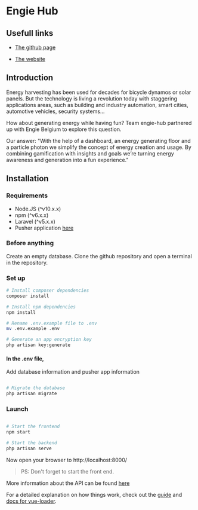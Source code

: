 # Engie Hub

## Usefull links

* [The github page](https://osoc19.github.io/engie-hub/)

* [The website](http://engiemove.be/)

## Introduction

Energy harvesting has been used for decades for bicycle dynamos or solar panels. But the technology is living a revolution today with staggering applications areas, such as building and industry automation, smart cities, automotive vehicles, security systems…

How about generating energy while having fun? Team engie-hub partnered up with Engie Belgium to explore this question.

Our answer: "With the help of a dashboard, an energy generating floor and a particle photon we simplify the concept of energy creation and usage. By combining gamification with insights and goals we’re turning energy awareness and generation into a fun experience."

## Installation

### Requirements

* Node.JS (^v10.x.x)
* npm (^v6.x.x)
* Laravel (^v5.x.x)
* Pusher application [here](https://pusher.com/)

### Before anything

Create an empty database.
Clone the github repository and open a terminal in the repository.

### Set up

``` bash
# Install composer dependencies
composer install

# Install npm dependencies
npm install

# Rename .env.example file to .env
mv .env.example .env

# Generate an app encryption key
php artisan key:generate

```

#### In the .env file,
Add database information and pusher app information

``` bash

# Migrate the database
php artisan migrate

```

### Launch

``` bash

# Start the frontend
npm start

# Start the backend
php artisan serve

```
Now open your browser to http://localhost:8000/

> PS: Don't forget to start the front end.

More information about the API can be found [here](API.md)

For a detailed explanation on how things work, check out the [guide](http://vuejs-templates.github.io/webpack/) and [docs for vue-loader](http://vuejs.github.io/vue-loader).
